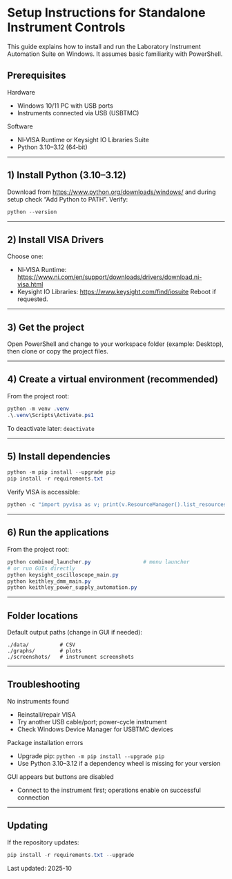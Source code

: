 # Setup Instructions for Standalone Instrument Controls

This guide explains how to install and run the Laboratory Instrument Automation Suite on Windows. It assumes basic familiarity with PowerShell.

## Prerequisites

Hardware
- Windows 10/11 PC with USB ports
- Instruments connected via USB (USBTMC)

Software
- NI‑VISA Runtime or Keysight IO Libraries Suite
- Python 3.10–3.12 (64‑bit)

---

## 1) Install Python (3.10–3.12)

Download from https://www.python.org/downloads/windows/ and during setup check “Add Python to PATH”.
Verify:
```powershell
python --version
```

---

## 2) Install VISA Drivers

Choose one:
- NI‑VISA Runtime: https://www.ni.com/en/support/downloads/drivers/download.ni-visa.html
- Keysight IO Libraries: https://www.keysight.com/find/iosuite
Reboot if requested.

---

## 3) Get the project

Open PowerShell and change to your workspace folder (example: Desktop), then clone or copy the project files.

---

## 4) Create a virtual environment (recommended)

From the project root:
```powershell
python -m venv .venv
.\.venv\Scripts\Activate.ps1
```

To deactivate later: `deactivate`

---

## 5) Install dependencies

```powershell
python -m pip install --upgrade pip
pip install -r requirements.txt
```

Verify VISA is accessible:
```powershell
python -c "import pyvisa as v; print(v.ResourceManager().list_resources())"
```

---

## 6) Run the applications

From the project root:
```powershell
python combined_launcher.py                 # menu launcher
# or run GUIs directly
python keysight_oscilloscope_main.py
python keithley_dmm_main.py
python keithley_power_supply_automation.py
```

---

## Folder locations

Default output paths (change in GUI if needed):
```
./data/          # CSV
./graphs/        # plots
./screenshots/   # instrument screenshots
```

---

## Troubleshooting

No instruments found
- Reinstall/repair VISA
- Try another USB cable/port; power-cycle instrument
- Check Windows Device Manager for USBTMC devices

Package installation errors
- Upgrade pip: `python -m pip install --upgrade pip`
- Use Python 3.10–3.12 if a dependency wheel is missing for your version

GUI appears but buttons are disabled
- Connect to the instrument first; operations enable on successful connection

---

## Updating

If the repository updates:
```powershell
pip install -r requirements.txt --upgrade
```

Last updated: 2025-10
